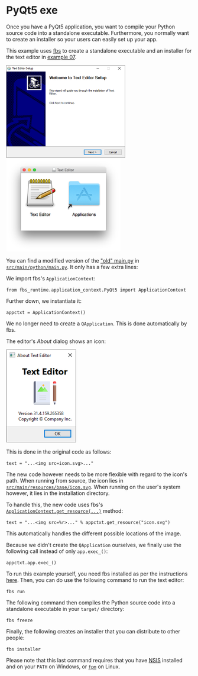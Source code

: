 # PyQt5 exe

Once you have a PyQt5 application, you want to compile your Python source code into a standalone executable. Furthermore, you normally want to create an installer so your users can easily set up your app.

This example uses [fbs](https://build-system.fman.io) to create a standalone executable and an installer for the text editor in [example 07](../07%20Qt%20Text%20Editor).

<img src="../screenshots/pyqt5-exe.png" alt="PyQt5 exe installer" height="250px"> <img src="../screenshots/pyqt5-installer-mac.png" alt="Installer for a PyQt5 Mac application" height="250px">

You can find a modified version of the ["old" main.py](../07%20Qt%20Text%20Editor/main.py) in [`src/main/python/main.py`](src/main/python/main.py). It only has a few extra lines:

We import fbs's `ApplicationContext`:

    from fbs_runtime.application_context.PyQt5 import ApplicationContext

Further down, we instantiate it:

    appctxt = ApplicationContext()

We no longer need to create a `QApplication`. This is done automatically by fbs.

The editor's _About_ dialog shows an icon:

![QDialog example](../screenshots/qdialog-example.png)

This is done in the original code as follows:

    text = "...<img src=icon.svg>..."

The new code however needs to be more flexible with regard to the icon's path. When running from source, the icon lies in [`src/main/resources/base/icon.svg`](src/main/resources/base/icon.svg). When running on the user's system however, it lies in the installation directory.

To handle this, the new code uses fbs's [`ApplicationContext.get_resource(...)`](https://build-system.fman.io/manual/#get_resource) method:

    text = "...<img src=%r>..." % appctxt.get_resource("icon.svg")

This automatically handles the different possible locations of the image.

Because we didn't create the `QApplication` ourselves, we finally use the following call instead of only `app.exec_()`:

    appctxt.app.exec_()

To run this example yourself, you need fbs installed as per the instructions [here](../../examples/README.md#running-the-examples). Then, you can do use the following command to run the text editor:

    fbs run

The following command then compiles the Python source code into a standalone executable in your `target/` directory:

    fbs freeze

Finally, the following creates an installer that you can distribute to other people:

    fbs installer

Please note that this last command requires that you have [NSIS](https://nsis.sourceforge.io/Main_Page) installed and on your `PATH` on Windows, or [`fpm`](https://github.com/jordansissel/fpm) on Linux.
